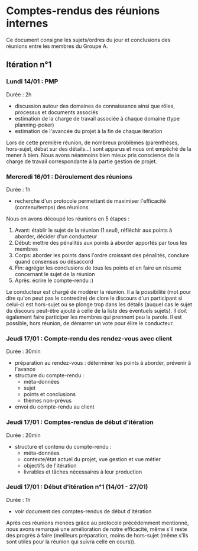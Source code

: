 # Comptes-rendus des réunions internes

Ce document consigne les sujets/ordres du jour et conclusions des réunions entre les membres du Groupe A.

## Itération n°1

### Lundi 14/01 : PMP

Durée : 2h 

- discussion autour des domaines de connaissance ainsi que rôles, processus et documents associés
- estimation de la charge de travail associée à chaque domaine (type planning-poker)
- estimation de l'avancée du projet à la fin de chaque itération

Lors de cette première réunion, de nombreux problèmes (parenthèses, hors-sujet, débat sur des détails...) sont apparus et nous ont empêché de la mener à bien. Nous avons néanmoins bien mieux pris conscience de la charge de travail correspondante à la partie gestion de projet.

### Mercredi 16/01 : Déroulement des réunions

Durée : 1h

- recherche d'un protocole permettant de maximiser l'efficacité (contenu/temps) des réunions

Nous en avons découpé les réunions en 5 étapes :

1. Avant: établir le sujet de la réunion (1 seul), réfléchir aux points à aborder, décider d'un conducteur
2. Début: mettre des pénalités aux points à aborder apportés par tous les membres
3. Corps: aborder les points dans l'ordre croissant des pénalités, conclure quand consensus ou désaccord
4. Fin: agréger les conclusions de tous les points et en faire un résumé concernant le sujet de la réunion
5. Après: écrire le compte-rendu :)

Le conducteur est chargé de modérer la réunion. Il a la possibilité (mot pour dire qu'on peut pas le contredire) de clore le discours d'un participant si celui-ci est hors-sujet ou se plonge trop dans les détails (auquel cas le sujet du discours peut-être ajouté à celle de la liste des éventuels sujets). Il doit également faire participer les membres qui prennent peu la parole. Il est possible, hors réunion, de démarrer un vote pour élire le conducteur.

### Jeudi 17/01 : Compte-rendu des rendez-vous avec client

Durée : 30min

- préparation au rendez-vous : déterminer les points à aborder, prévenir à l'avance
- structure du compte-rendu : 
  - méta-données
  - sujet
  - points et conclusions
  - thèmes non-prévus
- envoi du compte-rendu au client

### Jeudi 17/01 : Comptes-rendus de début d'itération

Durée : 20min

- structure et contenu du compte-rendu : 
  - méta-données
  - contexte/état actuel du projet, vue gestion et vue métier
  - objectifs de l'itération
  - livrables et tâches nécessaires à leur production

### Jeudi 17/01 : Début d'itération n°1 (14/01 - 27/01)

Durée : 1h

- voir document des comptes-rendus de début d'itération

Après ces réunions menées grâce au protocole précédemment mentionné, nous avons remarqué une amélioration de notre efficacité, même s'il reste des progrès à faire (meilleurs préparation, moins de hors-sujet (même s'ils sont utiles pour la réunion qui suivra celle en cours)).
